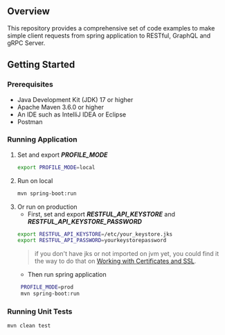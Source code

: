 ## Overview

This repository provides a comprehensive set of code examples to make simple client requests from spring application to RESTful, GraphQL and gRPC Server. 

## Getting Started

### Prerequisites

- Java Development Kit (JDK) 17 or higher
- Apache Maven 3.6.0 or higher
- An IDE such as IntelliJ IDEA or Eclipse
- Postman

### Running Application
1. Set and export ***PROFILE_MODE***
    ```sh
    export PROFILE_MODE=local
    ```
2. Run on local
    ```sh
    mvn spring-boot:run
    ```
3. Or run on production
   * First, set and export ***RESTFUL_API_KEYSTORE*** and ***RESTFUL_API_KEYSTORE_PASSWORD*** 
    ```sh
   export RESTFUL_API_KEYSTORE=/etc/your_keystore.jks
   export RESTFUL_API_PASSWORD=yourkeystorepassword
   ```
   > if you don't have jks or not imported on jvm yet, you could find it the way to do that on [Working with Certificates and SSL](https://docs.oracle.com/cd/E19830-01/819-4712/ablqw/index.html).  
   * Then run spring application
   ```sh
    PROFILE_MODE=prod
    mvn spring-boot:run
    ```
   
### Running Unit Tests
```sh
mvn clean test
```